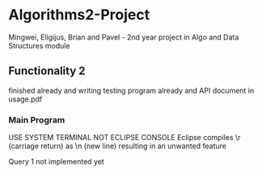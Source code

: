 # Algorithms2-Project

Mingwei, Eligijus, Brian and Pavel - 2nd year project in Algo and Data Structures module

## Functionality 2 
  finished already and writing testing program already and API document in usage.pdf

### Main Program
 USE SYSTEM TERMINAL NOT ECLIPSE CONSOLE
 Eclipse compiles \r (carriage return) as \n (new line) resulting in an unwanted feature
 
 Query 1 not implemented yet
